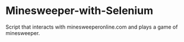 # Minesweeper-with-Selenium

Script that interacts with minesweeperonline.com and plays a game of minesweeper.
